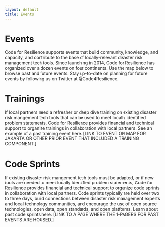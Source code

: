 ```yaml
---
layout: default
title: Events
---
```


Events
==========================
Code for Resilience supports events that build community, knowledge, and capacity, and contribute to the base of locally-relevant disaster risk management tech tools. Since launching in 2014, Code for Resilience has organized over a dozen events on four continents. Use the map below to browse past and future events. Stay up-to-date on planning for future events by following us on Twitter at @Code4Resilience.     

Trainings
==========================
If local partners need a refresher or deep dive training on existing disaster risk mangement tech tools that can be used to meet locally identified problem statements, Code for Resilience provides financial and technical support to organize trainings in collaboration with local partners. See an example of a past training event here. [LINK TO EVENT ON MAP FOR JAKARTA OR OTHER PRIOR EVENT THAT INCLUDED A TRAINING COMPONENT.]


Code Sprints
==========================
If existing disaster risk mangement tech tools must be adapted, or if new tools are needed to meet locally identified problem statements, Code for Resilience provides financial and technical support to organize code sprints in collaboration with local partners. Code sprints typically are held over two to three days, build connections between disaster risk management experts and local technology communities, and encourage the use of open source technologies, open data, open standards, and open platforms. Learn about past code sprints here. [LINK TO A PAGE WHERE THE 1-PAGERS FOR PAST EVENTS ARE HOUSED.]
